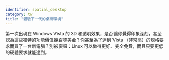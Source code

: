 ```yaml
---
identifier: spatial_desktop
category: tw
title: "體驗下一代的桌面環境"
---
```


第一次出現在 Windows Vista 的 3D 和透明效果，是否讓你覺得印象深刻，甚至認為這些獨特的功能價值幾百塊美金？你甚至為了達到 Vista （非常高）的規格要求而買了一台新電腦？別被耍囉：Linux 可以做得更好、完全免費，而且只要更低的硬體要求就能達到。

<? all_video_ids_from_file ();?>




